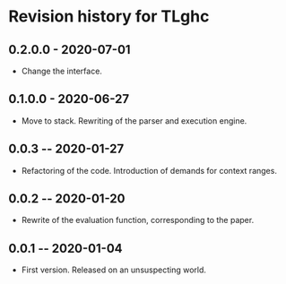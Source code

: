 # Revision history for TLghc

## 0.2.0.0 - 2020-07-01

* Change the interface.

## 0.1.0.0 - 2020-06-27

* Move to stack. Rewriting of the parser and execution engine.

## 0.0.3 -- 2020-01-27

* Refactoring of the code. Introduction of demands for context ranges.

## 0.0.2 -- 2020-01-20

* Rewrite of the evaluation function, corresponding to the paper.

## 0.0.1 -- 2020-01-04

* First version. Released on an unsuspecting world.
